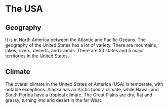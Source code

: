 # The USA

## Geography
It is in North America between the Atlantic and Pacific Oceans. The geography of the United States has a lot of variety. There are mountains, lakes, rivers, deserts, and islands. There are 50 states and 5 major territories in the United States.

## Climate
The overall climate in the United States of America (USA) is temperate, with notable exceptions. Alaska has an Arctic tundra climate, while Hawaii and South Florida have a tropical climate. The Great Plains are dry, flat and grassy, turning into arid desert in the far West.

